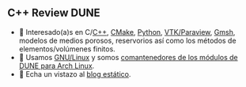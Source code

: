 ## C++ Review DUNE

- 🔭 Interesado(a)s en C/[C++](https://isocpp.org), [CMake](https://cmake.org), [Python](https://python.org), [VTK/Paraview](https://www.paraview.org/Wiki/VTK), [Gmsh](https://gmsh.info), modelos de medios porosos, reservorios así como los métodos de elementos/volúmenes finitos.
- 🐧 Usamos [GNU/Linux](https://www.gnu.org/home.html) y somos [comantenedores de los módulos de DUNE para Arch Linux](https://aur.archlinux.org/packages/dune-core).
- 🔖 Echa un vistazo al [blog estático](https://cpp-review-dune.github.io).

